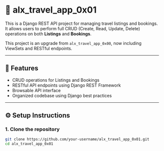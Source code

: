 # 🧳 alx_travel_app_0x01

This is a Django REST API project for managing travel listings and bookings. It allows users to perform full CRUD (Create, Read, Update, Delete) operations on both **Listings** and **Bookings**.

This project is an upgrade from `alx_travel_app_0x00`, now including ViewSets and RESTful endpoints.

---

## 📌 Features

- CRUD operations for Listings and Bookings
- RESTful API endpoints using Django REST Framework
- Browsable API interface
- Organized codebase using Django best practices

---

## ⚙️ Setup Instructions

### 1. Clone the repository

```bash
git clone https://github.com/your-username/alx_travel_app_0x01.git
cd alx_travel_app_0x01


